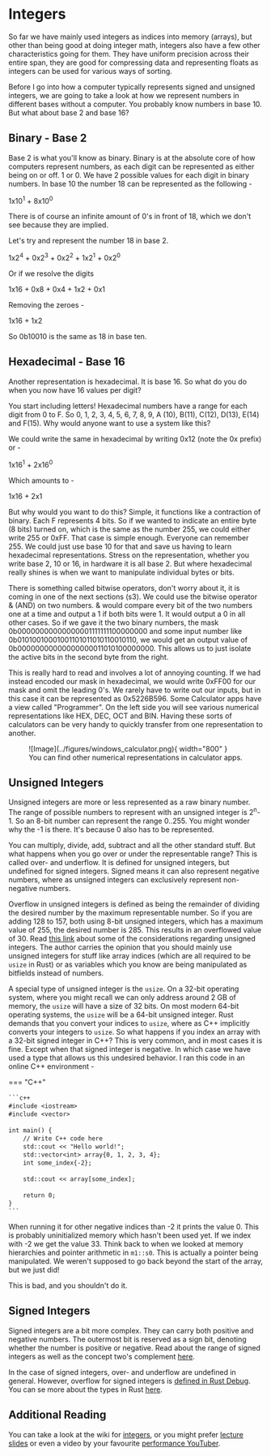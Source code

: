 # Integers
So far we have mainly used integers as indices into memory (arrays), but other than being good at
doing integer math, integers also have a few other characteristics going for them. They have
uniform precision across their entire span, they are good for compressing data and representing
floats as integers can be used for various ways of sorting.

Before I go into how a computer typically represents signed and unsigned integers,
we are going to take a look at how we represent numbers in different bases without a computer.
You probably know numbers in base 10. But what about base 2 and base 16?

## Binary - Base 2
Base 2 is what you'll know as binary. Binary is at the absolute core of how computers represent
numbers, as each digit can be represented as either being on or off. 1 or 0.
We have 2 possible values for each digit in binary numbers.
In base 10 the number 18 can be represented as the following -

1x10<sup>1</sup> + 8x10<sup>0</sup>

There is of course an infinite amount of 0's in front of 18, which we don't see because they
are implied.

Let's try and represent the number 18 in base 2.

1x2<sup>4</sup> + 0x2<sup>3</sup> + 0x2<sup>2</sup> + 1x2<sup>1</sup> + 0x2<sup>0</sup>

Or if we resolve the digits

1x16 + 0x8 + 0x4 + 1x2 + 0x1

Removing the zeroes -

1x16 + 1x2  

So 0b10010 is the same as 18 in base ten.

## Hexadecimal - Base 16
Another representation is hexadecimal. It is base 16. So what do you do when you now have
16 values per digit?

You start including letters! Hexadecimal numbers have a range for each digit from 0 to F.
So 0, 1, 2, 3, 4, 5, 6, 7, 8, 9, A (10), B(11), C(12), D(13), E(14) and F(15). Why would
anyone want to use a system like this?

We could write the same in hexadecimal by writing 0x12 (note the 0x prefix) or -

1x16<sup>1</sup> + 2x16<sup>0</sup>

Which amounts to -

1x16 + 2x1

But why would you want to do this? Simple, it functions like a contraction of binary.
Each F represents 4 bits. So if we wanted to indicate an entire byte (8 bits) turned on,
which is the same as the number 255, we could either write 255 or 0xFF. That case is
simple enough. Everyone can remember 255. We could just use base 10 for that and save
us having to learn hexadecimal representations. Stress on the representation,
whether you write base 2, 10 or 16, in hardware it is all base 2. But where
hexadecimal really shines is when we want to manipulate individual bytes or bits.

There is something called bitwise operators, don't worry about it, it is coming in one of
the next sections (s3). We could use the bitwise operator & (AND) on two numbers.
& would compare every bit of the two numbers one at a time and output a 1 if
both bits were 1. It would output a 0 in all other cases. So if we gave it
the two binary numbers, the mask 0b00000000000000001111111100000000 and some input number
like 0b01010010001001101011010110010110, we would get an output value of
0b00000000000000000011010100000000. This allows us to just isolate the active bits
in the second byte from the right.

This is really hard to read and involves a lot of annoying counting. If we had instead
encoded our mask in hexadecimal, we would write 0xFF00 for our mask and omit the leading
0's. We rarely have to write out our inputs, but in this case it can be represented as
0x5226B596. Some Calculator apps have a view called "Programmer". On the left side you
will see various numerical representations like HEX, DEC, OCT and BIN. Having these sorts
of calculators can be very handy to quickly transfer from one representation to another.

<figure markdown>
![Image](../figures/windows_calculator.png){ width="800" }
<figcaption>
You can find other numerical representations in calculator apps.
</figcaption>
</figure>

## Unsigned Integers
Unsigned integers are more or less represented as a raw binary number.
The range of possible numbers to represent with an unsigned integer is
2<sup>n</sup>-1. So an 8-bit number can represent the range 0..255. You
might wonder why the -1 is there. It's because 0 also has to be represented.

You can multiply, divide, add, subtract and all the other standard stuff.
But what happens when you go over or under the representable range?
This is called over- and underflow. It is defined for unsigned integers,
but undefined for signed integers. Signed means it can also represent
negative numbers, where as unsigned integers can exclusively represent
non-negative numbers.

Overflow in unsigned integers is defined as being the remainder of dividing
the desired number by the maximum representable number. So if you are adding
128 to 157, both using 8-bit unsigned integers, which has a maximum value of
255, the desired number is 285. This results in an overflowed value of 30.
Read [this link][6] about some of the considerations regarding unsigned
integers. The author carries the opinion that you should mainly use unsigned
integers for stuff like array indices (which are all required to be
```usize``` in Rust) or as variables which you know are being manipulated
as bitfields instead of numbers.

A special type of unsigned integer is the ```usize```. On a 32-bit operating system,
where you might recall we can only address around 2 GB of memory, the ```usize``` will
have a size of 32 bits. On most modern 64-bit operating systems, the ```usize``` will be
a 64-bit unsigned integer. Rust demands that you convert your indices to ```usize```,
where as C++ implicitly converts your integers to ```usize```. So what happens
if you index an array with a 32-bit signed integer in C++? This is very common,
and in most cases it is fine. Except when that signed integer is negative. In
which case we have used a type that allows us this undesired behavior. I ran this
code in an online C++ environment -

=== "C++"

    ```c++
    #include <iostream>
    #include <vector>

    int main() {
        // Write C++ code here
        std::cout << "Hello world!";
        std::vector<int> array{0, 1, 2, 3, 4};
        int some_index{-2};

        std::cout << array[some_index];

        return 0;
    }
    ```

When running it for other negative indices than -2 it prints the value 0. This is probably
uninitialized memory which hasn't been used yet. If we index with -2 we get the value
33. Think back to when we looked at memory hierarchies and pointer arithmetic in ```m1::s0```.
This is actually a pointer being manipulated. We weren't supposed to go back beyond the start
of the array, but we just did!

This is bad, and you shouldn't do it.

## Signed Integers
Signed integers are a bit more complex. They can carry both positive and negative numbers.
The outermost bit is reserved as a sign bit, denoting whether the number is positive or
negative. Read about the range of signed integers as well as the concept two's complement [here][0].

In the case of signed integers, over- and underflow are undefined in general. However,
overflow for signed integers is [defined in Rust Debug][1]. You can se more about the types in Rust [here][2].

## Additional Reading
You can take a look at the wiki for [integers][3], or you might prefer [lecture slides][4]
or even a video by your favourite [performance YouTuber][5].

[0]: https://en.wikipedia.org/wiki/Two%27s_complement
[1]: https://doc.rust-lang.org/book/ch03-02-data-types.html#integer-overflow
[2]: https://doc.rust-lang.org/reference/types/numeric.html
[3]: https://en.wikipedia.org/wiki/Integer_(computer_science)
[4]: https://www.cs.utexas.edu/users/witchel/429H/lectures/02-bits-ints.pdf
[5]: https://www.youtube.com/watch?v=fYMeYrIWnOc
[6]: https://www.learncpp.com/cpp-tutorial/unsigned-integers-and-why-to-avoid-them/
